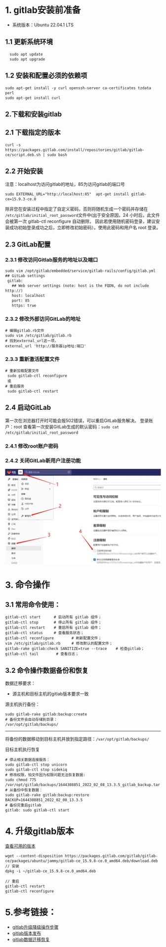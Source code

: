 # 1. gitlab安装前准备
 - 系统版本：Ubuntu 22.04.1 LTS

## 1.1 更新系统环境
``` 
  sudo apt update
  sudo apt upgrade
```
## 1.2 安装和配置必须的依赖项
```shell
sudo apt-get install -y curl openssh-server ca-certificates tzdata perl
sudo apt-get install curl
```

## 2.下载和安装gitlab

## 2.1  下载指定的版本
```shell
curl -s https://packages.gitlab.com/install/repositories/gitlab/gitlab-ce/script.deb.sh | sudo bash
```

## 2.2 开始安装
注意：localhost为访问gitlab的地址，85为访问gitlab的端口号

```shell
sudo EXTERNAL_URL="http://localhost:85"  apt-get install gitlab-ce=15.9.3-ce.0
```

除非您在安装过程中指定了自定义密码，否则将随机生成一个密码并存储在 ``` /etc/gitlab/initial_root_password ```文件中(出于安全原因，24 小时后，此文件会被第一次 gitlab-ctl reconfigure 自动删除，
因此若使用随机密码登录，建议安装成功初始登录成功之后，立即修改初始密码）。使用此密码和用户名 root 登录。


## 2.3 GitLab配置
### 2.3.1 修改访问Gitlab服务的地址以及端口
 ```shell
 sudo vim /opt/gitlab/embedded/service/gitlab-rails/config/gitlab.yml
 ## GitLab settings
  gitlab:
    ## Web server settings (note: host is the FQDN, do not include http://)
    host: localhost
    port: 85
    https: true
```

### 2.3.2 修改外部访问GitLab的地址   

```shell
# 编辑gitlab.rb文件
sudo vim /etc/gitlab/gitlab.rb
# 找到external_url这一项，
external_url 'http://服务器ip地址:端口'
```

### 2.3.3 重新激活配置文件
```shell
# 重新加载配置文件
 sudo gitlab-ctl reconfigure
 或
# 重启服务
 sudo gitlab-ctl restart
```


## 2.4 启动GitLab
第一次在浏览器打开时可能会报502错误，可以重启GitLab服务解决。
登录账户：root
查看第一次安装GitLab生成的默认密码：``` sudo cat /etc/gitlab/initial_root_password ```

### 2.4.1 修改root账户密码


### 2.4.2 关闭GitLab新用户注册功能
![管不注册](../img/gitlab关闭注册.png)



# 3. 命令操作
## 3.1 常用命令使用：
```
gitlab-ctl start      # 启动所有 gitlab 组件；
gitlab-ctl stop       # 停止所有 gitlab 组件；
gitlab-ctl restart    # 重启所有 gitlab 组件；
gitlab-ctl status     # 查看服务状态；
gitlab-ctl reconfigure        # 刷新配置文件；
vim /etc/gitlab/gitlab.rb     # 修改默认的配置文件；
gitlab-rake gitlab:check SANITIZE=true --trace    # 检查gitlab；
gitlab-ctl tail        # 查看日志；
```
## 3.2 命令操作数据备份和恢复
数据迁移要求：
- 源主机和目标主机的gitlab版本要求一致

源主机执行备份：
```shell
sudo gitlab-rake gitlab:backup:create
# 备份文件会自动存储到目录：
/var/opt/gitlab/backups/
```
-----------
将备份的数据移动到目标主机并放到指定路径：```/var/opt/gitlab/backups/```

目标主机执行恢复
```shell
# 停止相关数据连接服务：
sudo gitlab-ctl stop unicorn
sudo gitlab-ctl stop sidekiq
# 修改权限，怕文件因为权限问题无法恢复数据:
sudo chmod 775 /var/opt/gitlab/backups/1644308851_2022_02_08_13.3.5_gitlab_backup.tar
# 从备份中恢复数据：
sudo gitlab-rake gitlab:backup:restore BACKUP=1644308851_2022_02_08_13.3.5
# 备份完重启gitlab
gitlab: sudo gitlab-ctl start
```

# 4. 升级gitlab版本
[查看可用的版本](https://packages.gitlab.com/gitlab/gitlab-ce)
```
wget --content-disposition https://packages.gitlab.com/gitlab/gitlab-ce/packages/ubuntu/jammy/gitlab-ce_15.9.8-ce.0_amd64.deb/download.deb
// 安装
dpkg -i ~/gitlab-ce_15.9.8-ce.0_amd64.deb

// 重启
gitlab-ctl restart
gitlab-ctl reconfigure
```

# 5.参考链接：
 - [gitlab升级降级操作步骤](https://docs.gitlab.com/ee/update/index.html#upgrade-paths)
 - [gitlab版本发布](https://packages.gitlab.com/gitlab/gitlab-ce)
 - [gitlab数据迁移恢复](https://blog.csdn.net/m0_55470263/article/details/122838039)